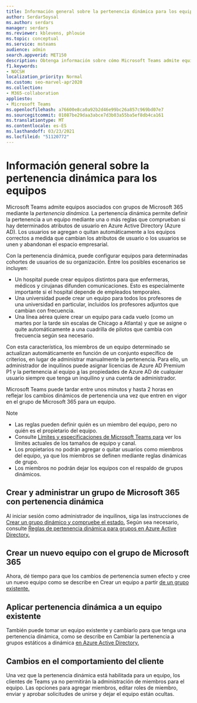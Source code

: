 ```yaml
---
title: Información general sobre la pertenencia dinámica para los equipos
author: SerdarSoysal
ms.author: serdars
manager: serdars
ms.reviewer: kblevens, phlouie
ms.topic: conceptual
ms.service: msteams
audience: admin
search.appverid: MET150
description: Obtenga información sobre cómo Microsoft Teams admite equipos asociados con grupos de Microsoft 365 mediante la pertenencia dinámica.
f1.keywords:
- NOCSH
localization_priority: Normal
ms.custom: seo-marvel-apr2020
ms.collection:
- M365-collaboration
appliesto:
- Microsoft Teams
ms.openlocfilehash: a76600e8ca0a92b2d46e99bc26a857c969bd07e7
ms.sourcegitcommit: 01087be29daa3abce7d3b03a55ba5ef8db4ca161
ms.translationtype: MT
ms.contentlocale: es-ES
ms.lasthandoff: 03/23/2021
ms.locfileid: "51120772"
---
```

# <a name="overview-of-dynamic-membership-for-teams"></a>Información general sobre la pertenencia dinámica para los equipos

Microsoft Teams admite equipos asociados con grupos de Microsoft 365 mediante la *pertenencia dinámica.* La pertenencia dinámica permite definir la pertenencia a un equipo mediante una o más reglas que comprueban si hay determinados atributos de usuario en Azure Active Directory (Azure AD). Los usuarios se agregan o quitan automáticamente a los equipos correctos a medida que cambian los atributos de usuario o los usuarios se unen y abandonan el espacio empresarial.

Con la pertenencia dinámica, puede configurar equipos para determinadas cohortes de usuarios de su organización. Entre los posibles escenarios se incluyen:
- Un hospital puede crear equipos distintos para que enfermeras, médicos y cirujanas difunden comunicaciones. Esto es especialmente importante si el hospital depende de empleados temporales.
- Una universidad puede crear un equipo para todos los profesores de una universidad en particular, incluidos los profesores adjuntos que cambian con frecuencia.
- Una línea aérea quiere crear un equipo para cada vuelo (como un martes por la tarde sin escalas de Chicago a Atlanta) y que se asigne o quite automáticamente a una cuadrilla de pilotos que cambia con frecuencia según sea necesario.

Con esta característica, los miembros de un equipo determinado se actualizan automáticamente en función de un conjunto específico de criterios, en lugar de administrar manualmente la pertenencia. Para ello, un administrador de inquilinos puede asignar licencias de Azure AD Premium P1 y la pertenencia al equipo [a](/azure/active-directory/users-groups-roles/groups-dynamic-membership) las propiedades de Azure AD de cualquier usuario siempre que tenga un inquilino y una cuenta de administrador.

Microsoft Teams puede tardar entre unos minutos y hasta 2 horas en reflejar los cambios dinámicos de pertenencia una vez que entren en vigor en el grupo de Microsoft 365 para un equipo.

> [!NOTE]
> - Las reglas pueden definir quién es un miembro del equipo, pero no quién es el propietario del equipo.
> - Consulte [Límites y especificaciones de Microsoft Teams para](limits-specifications-teams.md) ver los límites actuales de los tamaños de equipo y canal.
> - Los propietarios no podrán agregar o quitar usuarios como miembros del equipo, ya que los miembros se definen mediante reglas dinámicas de grupo.
> -    Los miembros no podrán dejar los equipos con el respaldo de grupos dinámicos.

## <a name="creating-and-managing-a-microsoft-365-group-with-dynamic-membership"></a>Crear y administrar un grupo de Microsoft 365 con pertenencia dinámica

Al iniciar sesión como administrador de inquilinos, siga las instrucciones de [Crear un grupo dinámico y compruebe el estado.](/azure/active-directory/users-groups-roles/groups-create-rule) Según sea necesario, consulte [Reglas de pertenencia dinámica para grupos en Azure Active Directory.](/azure/active-directory/users-groups-roles/groups-dynamic-membership)

## <a name="create-a-new-team-with-your-microsoft-365-group"></a>Crear un nuevo equipo con el grupo de Microsoft 365

Ahora, dé tiempo para que los cambios de pertenencia sumen efecto y cree un nuevo equipo como se describe en Crear un equipo a partir [de un grupo existente.](https://support.microsoft.com/en-us/office/create-a-team-from-an-existing-group-24ec428e-40d7-4a1a-ab87-29be7d145865)

## <a name="apply-dynamic-membership-to-an-existing-team"></a>Aplicar pertenencia dinámica a un equipo existente

También puede tomar un equipo existente y cambiarlo para que tenga una pertenencia dinámica, como se describe en Cambiar la pertenencia a grupos estáticos a dinámica [en Azure Active Directory.](/azure/active-directory/users-groups-roles/groups-change-type)

## <a name="changes-in-client-behavior"></a>Cambios en el comportamiento del cliente

Una vez que la pertenencia dinámica está habilitada para un equipo, los clientes de Teams ya no permitirán la administración de miembros para el equipo. Las opciones para agregar miembros, editar roles de miembro, enviar y aprobar solicitudes de unirse y dejar el equipo están ocultas.